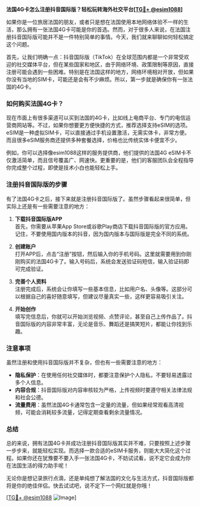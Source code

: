 **法国4G卡怎么注册抖音国际版？轻松玩转海外社交平台[[TG💪+ @esim1088](https://t.me/s/esim1088)]**

如果你是一位旅居法国的朋友，或者只是想在法国使用本地网络体验不一样的生活，那么拥有一张法国4G卡可能是你的首选。然而，对于很多人来说，在法国注册抖音国际版可能并不是一件特别简单的事情。今天，我们就来聊聊如何轻松搞定这个问题。

首先，让我们明确一点：抖音国际版（TikTok）在全球范围内都是一个非常受欢迎的社交媒体平台，但在某些国家和地区，由于网络环境、政策限制等原因，直接注册可能会遇到一些困难。特别是在法国这样的地方，网络环境相对开放，但如果你没有当地的SIM卡，可能还是会有不少麻烦。所以，第一步就是确保你有一张法国的4G卡。

### 如何购买法国4G卡？

现在市面上有很多渠道可以买到法国的4G卡，比如线上电商平台、专门的电信运营商网站等。不过，如果你想要更方便快捷的方式，推荐选择支持eSIM的选项。eSIM是一种虚拟SIM卡，可以直接通过手机设置激活，无需实体卡，非常方便。而且很多eSIM服务商还提供多种套餐选择，价格也比传统实体卡便宜不少。

例如，你可以选择像esim1088这样的服务提供商，他们提供的法国4G eSIM卡不仅激活简单，而且信号覆盖广、网速快。更重要的是，他们的客服团队会全程指导你完成整个过程，即使是技术小白也能轻松上手。

### 注册抖音国际版的步骤

有了法国4G卡之后，接下来就是注册抖音国际版了。虽然步骤看起来很简单，但实际上还是有一些需要注意的地方：

1. **下载抖音国际版APP**  
   首先，你需要从苹果App Store或谷歌Play商店下载抖音国际版的官方应用。记住，不要使用国内版本的抖音，因为国内版本与国际版是完全不同的系统。

2. **创建账户**  
   打开APP后，点击“注册”按钮，然后输入你的手机号码。这里就需要用到你刚刚购买的法国4G卡了。输入号码后，系统会发送验证码短信，输入验证码即可完成验证。

3. **完善个人资料**  
   注册完成后，系统会让你填写一些基本信息，比如用户名、头像等。这部分可以根据自己的喜好随意填写，但建议尽量真实一些，这样更容易吸引关注。

4. **开始创作**  
   填写完信息后，你就可以开始浏览视频、点赞评论，甚至自己上传作品了。抖音国际版的内容非常丰富，无论是音乐、舞蹈还是搞笑短片，都能让你找到乐趣。

### 注意事项

虽然注册和使用抖音国际版并不复杂，但也有一些需要注意的地方：

- **隐私保护**：在使用任何社交媒体时，都要注意保护个人隐私，不要轻易透露过多个人信息。
- **内容合规**：抖音国际版对内容审核较为严格，上传视频时要遵守相关法律法规和社会公德。
- **流量费用**：虽然法国4G卡通常包含一定量的流量，但如果经常观看高清视频，可能会消耗较多流量，记得定期查看剩余流量情况。

### 总结

总的来说，拥有法国4G卡并成功注册抖音国际版其实并不难，只要按照上述步骤一步步来，就能轻松实现。而选择一款合适的eSIM卡服务，则能大大简化这个过程。如果你还在犹豫要不要入手一张法国4G卡，不妨试试看，说不定它会成为你在法国生活的得力助手呢！

无论你是想记录旅行点滴，还是单纯想了解法国的文化与生活方式，抖音国际版都将是你的绝佳伴侣。快去试试吧，说不定下一个网红就是你哦！

[[TG💪+ @esim1088](https://t.me/s/esim1088) ![Image](https://i.postimg.cc/4NQfJmqS/Snipaste-2025-05-13-00-14-12.png)]